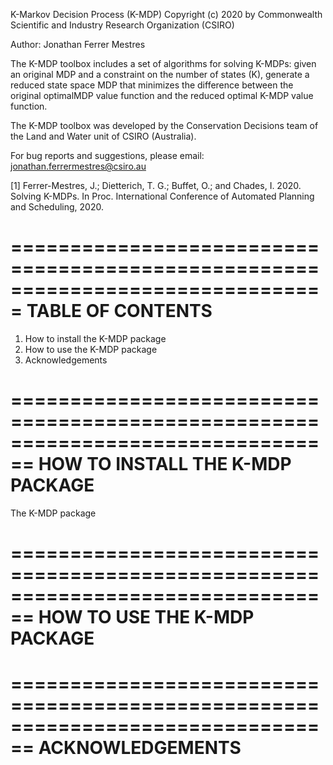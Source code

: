 K-Markov Decision Process (K-MDP)
Copyright (c) 2020 by Commonwealth Scientific and Industry Research Organization (CSIRO)

Author: Jonathan Ferrer Mestres

The K-MDP toolbox includes a set of algorithms for solving K-MDPs: given an original MDP and a constraint on the 
number of states (K),  generate a reduced state space MDP that  minimizes  the  difference  between  the  original 
optimalMDP value function and the reduced optimal K-MDP value function.

The K-MDP toolbox was developed by the Conservation Decisions team of the Land and Water unit of CSIRO (Australia).

For bug reports and suggestions, please email: jonathan.ferrermestres@csiro.au

[1] Ferrer-Mestres, J.; Dietterich, T. G.; Buffet, O.; and Chades, I.  2020.  Solving K-MDPs. In Proc. International Conference of Automated Planning and Scheduling, 2020.

===============================================================================
TABLE OF CONTENTS
===============================================================================  

1. How to install the K-MDP package
2. How to use the K-MDP package
3. Acknowledgements



================================================================================
HOW TO INSTALL THE K-MDP PACKAGE
================================================================================


The K-MDP package



================================================================================
HOW TO USE THE K-MDP PACKAGE
================================================================================


================================================================================
ACKNOWLEDGEMENTS
================================================================================


